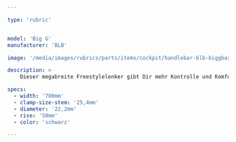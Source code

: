 ```yaml
---

type: 'rubric'


model: 'Big G'
manufacturer: 'BLB'

image: '/media/images/rubrics/parts/items/cockpit/handlebar-blb-biggbar_1.jpg'

description: >
    Dieser megabreite Freestylelenker gibt Dir mehr Kontrolle und Komfort auf längeren Alltagswegen und lässt Dich aufrechter sitzen.   

specs:
  - width: '700mm'
  - clamp-size-stem: '25,4mm'
  - diameter: '22,2mm'
  - rise: '50mm'
  - color: 'schwarz'

---
```

